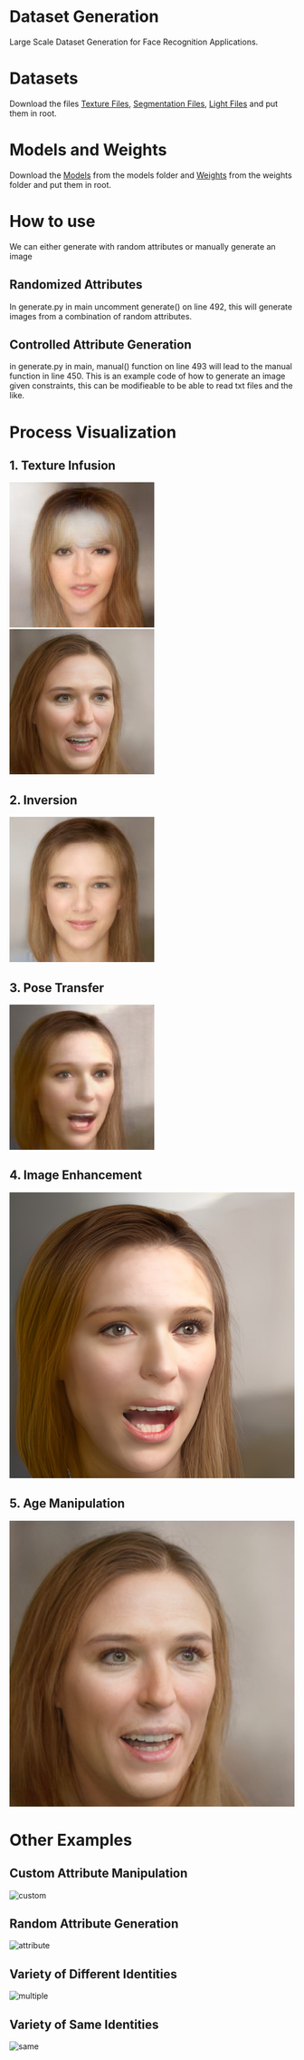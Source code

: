 # Dataset Generation
Large Scale Dataset Generation for Face Recognition Applications.

# Datasets
Download the files [Texture Files](), [Segmentation Files](), [Light Files]() and put them in root.

# Models and Weights
Download the [Models]() from the models folder and [Weights]() from the weights folder and put them in root.

# How to use
We can either generate with random attributes or manually generate an image

## Randomized Attributes
In generate.py in main uncomment generate() on line 492, this will generate images from a combination of random attributes.

## Controlled Attribute Generation
in generate.py in main, manual() function on line 493 will lead to the manual function in line 450. This is an example code of how to generate an image given constraints, this can be modifieable to be able to read txt files and the like.

# Process Visualization
## 1. Texture Infusion
![texture](/test/textured.jpg)
<img src="https://github.com/Laudwika/Dataset-Generation/blob/main/test/age.jpg" width="256" height="256" />

## 2. Inversion
![style](/test/style.jpg)

## 3. Pose Transfer
![pose](/test/pose.jpg)

## 4. Image Enhancement
![enhanced](/test/enhanced.jpg)

## 5. Age Manipulation
![age](/test/age.jpg)

# Other Examples
## Custom Attribute Manipulation
![custom](/test/customized.jpg)

## Random Attribute Generation
![attribute](/test/attributes.jpg)

## Variety of Different Identities
![multiple](/test/multiple.jpg)

## Variety of Same Identities
![same](/test/one.jpg)
